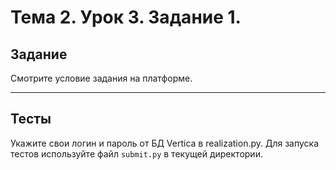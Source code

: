 # Тема 2. Урок 3. Задание 1. #

## Задание

Смотрите условие задания на платформе.

---

## Тесты

Укажите свои логин и пароль от БД Vertica в realization.py.
Для запуска тестов используйте файл `submit.py` в текущей директории.

